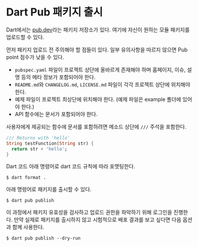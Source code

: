 # Dart Pub 패키지 출시

Dart에서는 [pub.dev](https://pub.dev)라는 패키지 저장소가 있다. 여기에 자신이 원하는 모듈 패키지를 업로드할 수 있다.

먼저 패키지 업로드 전 주의해야 할 점들이 있다. 일부 유의사항을 따르지 않으면 Pub point 점수가 낮을 수 있다.

- `pubspec.yaml` 파일이 프로젝트 상단에 올바르게 존재해야 하며 홈페이지, 이슈, 설명 등의 메타 정보가 포함되어야 한다.
- `README.md`와 `CHANGELOG.md`, `LICENSE.md` 파일이 각각 프로젝트 상단에 위치해야 한다.
- 예제 파일이 프로젝트 최상단에 위치해야 한다. (예제 파일은 example 폴더에 있어야 한다.)
- API 함수에는 문서가 포함되어야 한다.

사용자에게 제공되는 함수에 문서를 포함하려면 메소드 상단에 `///` 주석을 포함한다.

```dart
/// Returns with 'hello'
String testFunction(String str) {
  return str + 'hello';
}
```

Dart 코드 아래 명령어로 dart 코드 규칙에 따라 포맷팅한다.

```shell
$ dart format .
```

아래 명령어로 패키지를 출시할 수 있다.

```shell
$ dart pub publish
```

이 과정에서 패키지 유효성을 검사하고 업로드 권한을 파악하기 위해 로그인을 진행한다. 만약 실제로 패키지를 출시하지 않고 시험적으로 배포 결과를 보고 싶다면 다음 옵션과 함께 사용한다.

```shell
$ dart pub publish --dry-run
```
